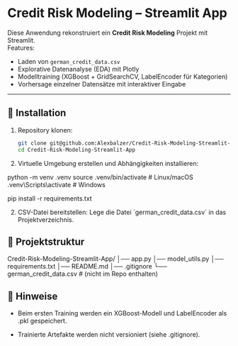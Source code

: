 # Credit Risk Modeling – Streamlit App

Diese Anwendung rekonstruiert ein **Credit Risk Modeling** Projekt mit Streamlit.  
Features:
- Laden von `german_credit_data.csv`
- Explorative Datenanalyse (EDA) mit Plotly
- Modelltraining (XGBoost + GridSearchCV, LabelEncoder für Kategorien)
- Vorhersage einzelner Datensätze mit interaktiver Eingabe

---

## 🚀 Installation

1. Repository klonen:
   ```bash
   git clone git@github.com:Alexbalzer/Credit-Risk-Modeling-Streamlit-App.git
   cd Credit-Risk-Modeling-Streamlit-App


2. Virtuelle Umgebung erstellen und Abhängigkeiten installieren:

python -m venv .venv
source .venv/bin/activate   # Linux/macOS
.venv\Scripts\activate      # Windows

pip install -r requirements.txt

2. CSV-Datei bereitstellen:
    Lege die Datei ´german_credit_data.csv´ in das Projektverzeichnis.

## 📂 Projektstruktur
Credit-Risk-Modeling-Streamlit-App/
│── app.py
│── model_utils.py
│── requirements.txt
│── README.md
│── .gitignore
└── german_credit_data.csv   # (nicht im Repo enthalten)

## 📂 Hinweise

- Beim ersten Training werden ein XGBoost-Modell und LabelEncoder als .pkl gespeichert.

- Trainierte Artefakte werden nicht versioniert (siehe .gitignore).